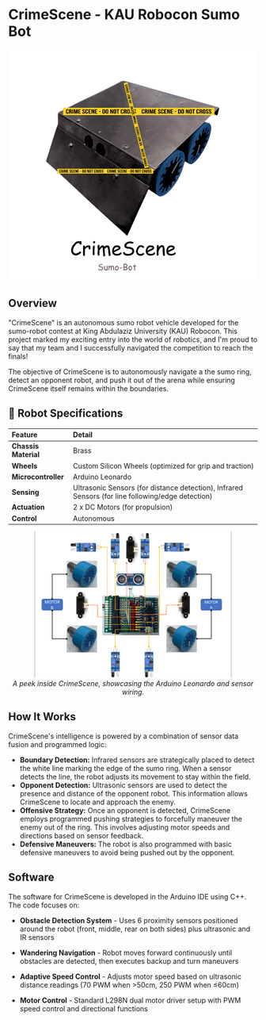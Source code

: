 # CrimeScene - KAU Robocon Sumo Bot

<p align="center">
  <img src="images/CrimeScene.png" alt="CrimeScene Sumo Bot" width="600"/>
</p>

##  Overview

"CrimeScene" is an autonomous sumo robot vehicle developed for the sumo-robot contest at King Abdulaziz University (KAU) Robocon. This project marked my exciting entry into the world of robotics, and I'm proud to say that my team and I successfully navigated the competition to reach the finals!

The objective of CrimeScene is to autonomously navigate a the sumo ring, detect an opponent robot, and push it out of the arena while ensuring CrimeScene itself remains within the boundaries.

## 🤖 Robot Specifications

| Feature          | Detail                                                                  |
| :--------------- | :---------------------------------------------------------------------- |
| **Chassis Material** | Brass                                                                   |
| **Wheels** | Custom Silicon Wheels (optimized for grip and traction)                 |
| **Microcontroller** | Arduino Leonardo                                                        |
| **Sensing** | Ultrasonic Sensors (for distance detection), Infrared Sensors (for line following/edge detection) |
| **Actuation** | 2 x DC Motors (for propulsion)                                          |
| **Control** | Autonomous                                                              |

<p align="center">
  <img src="images/crimescene_components.PNG" alt="Internal Components of CrimeScene" width="400"/>
  <br>
  <em>A peek inside CrimeScene, showcasing the Arduino Leonardo and sensor wiring.</em>
</p>

## How It Works

CrimeScene's intelligence is powered by a combination of sensor data fusion and programmed logic:

* **Boundary Detection:** Infrared sensors are strategically placed to detect the white line marking the edge of the sumo ring. When a sensor detects the line, the robot adjusts its movement to stay within the field.
* **Opponent Detection:** Ultrasonic sensors are used to detect the presence and distance of the opponent robot. This information allows CrimeScene to locate and approach the enemy.
* **Offensive Strategy:** Once an opponent is detected, CrimeScene employs programmed pushing strategies to forcefully maneuver the enemy out of the ring. This involves adjusting motor speeds and directions based on sensor feedback.
* **Defensive Maneuvers:** The robot is also programmed with basic defensive maneuvers to avoid being pushed out by the opponent.


## Software

The software for CrimeScene is developed in the Arduino IDE using C++. The code focuses on:
* **Obstacle Detection System** - Uses 6 proximity sensors positioned around the robot (front, middle, rear on both sides) plus ultrasonic and IR sensors

* **Wandering Navigation** - Robot moves forward continuously until obstacles are detected, then executes backup and turn maneuvers

* **Adaptive Speed Control** - Adjusts motor speed based on ultrasonic distance readings (70 PWM when >50cm, 250 PWM when ≤60cm)  

* **Motor Control** - Standard L298N dual motor driver setup with PWM speed control and directional functions
